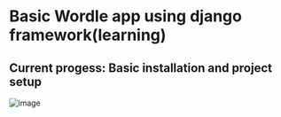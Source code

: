 # Basic Wordle app using django framework (learning)
 
## Current progess: Basic installation and project setup

![image](https://github.com/user-attachments/assets/e4132d39-cf3d-4a17-a60c-e3719e5f87ed)

